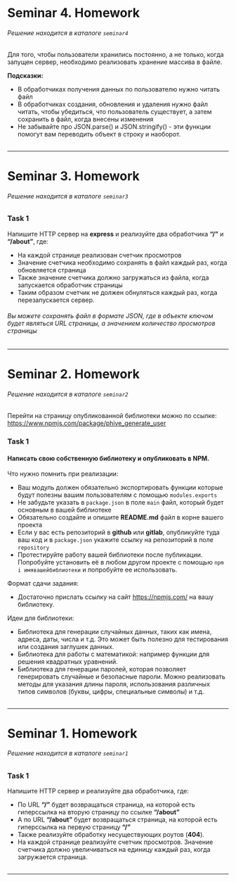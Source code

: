
# Seminar 4. Homework
###### Решение находится в каталоге `seminar4`

Для того, чтобы пользователи хранились постоянно, а не только, когда запущен сервер, необходимо реализовать хранение массива в файле.

**Подсказки:**
- В обработчиках получения данных по пользователю нужно читать файл
- В обработчиках создания, обновления и удаления нужно файл читать, чтобы убедиться, что пользователь существует, а затем сохранить в файл, когда внесены изменения
- Не забывайте про JSON.parse() и JSON.stringify() - эти функции помогут вам переводить объект в строку и наоборот.

##

---



# Seminar 3. Homework
###### Решение находится в каталоге `seminar3`

### Task 1

Напишите HTTP сервер на **express** и реализуйте два обработчика **“/”** и **“/about”**, где:

- На каждой странице реализован счетчик просмотров
- Значение счетчика необходимо сохранять в файл каждый раз, когда обновляется страница
- Также значение счетчика должно загружаться из файла, когда запускается обработчик страницы
- Таким образом счетчик не должен обнуляться каждый раз, когда перезапускается сервер.

###### Вы можете сохранять файл в формате JSON, где в объекте ключом будет являться URL страницы, а значением количество просмотров страницы

##

---


# Seminar 2. Homework
###### Решение находится в каталоге `seminar2`

Перейти на страницу опубликованной библиотеки можно по ссылке: https://www.npmjs.com/package/phive_generate_user

### Task 1
#### Написать свою собственную библиотеку и опубликовать в NPM.

Что нужно помнить при реализации:

- Ваш модуль должен обязательно экспортировать функции которые будут полезны вашим пользователям с помощью `modules.exports`
- Не забудьте указать в `package.json` в поле `main` файл, который будет основным в вашей библиотеке
- Обязательно создайте и опишите **README.md** файл в корне вашего проекта
- Если у вас есть репозиторий в **github** или **gitlab**, опубликуйте туда ваш код и в `package.json` укажите ссылку на репозиторий в поле `repository`
- Протестируйте работу вашей библиотеки после публикации. Попробуйте установить её в любом другом проекте с помощью `npm i имявашейбиблиотеки` и попробуйте ее использовать.

Формат сдачи задания:
- Достаточно прислать ссылку на сайт https://npmjs.com/ на вашу библиотеку.

Идеи для библиотеки:
- Библиотека для генерации случайных данных, таких как имена, адреса, даты, числа и т.д. Это может быть полезно для тестирования или создания заглушек данных.
- Библиотека для работы с математикой: например функции для решения квадратных уравнений.
- Библиотека для генерации паролей, которая позволяет генерировать случайные и безопасные пароли. Можно реализовать методы для указания длины пароля, использования различных типов символов (буквы, цифры, специальные символы) и т.д.

##

---

# Seminar 1. Homework
###### Решение находится в каталоге `seminar1`

### Task 1
Напишите HTTP сервер и реализуйте два обработчика, где:
- По URL **“/”** будет возвращаться страница, на которой есть гиперссылка на вторую страницу по ссылке **“/about”**
- А по URL **“/about”** будет возвращаться страница, на которой есть гиперссылка на первую страницу **“/”**
- Также реализуйте обработку несуществующих роутов (**404**).
- На каждой странице реализуйте счетчик просмотров. Значение счетчика должно увеличиваться на единицу каждый раз, когда загружается страница.

##

---
